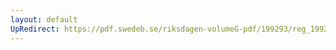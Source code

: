 ```yaml
---
layout: default
UpRedirect: https://pdf.swedeb.se/riksdagen-volumeG-pdf/199293/reg_199293/reg_199293_0489.pdf
---
```

